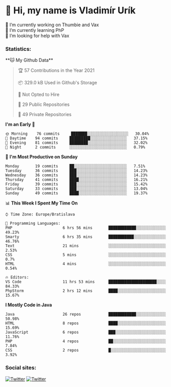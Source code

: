 <h1> 👋 Hi, my name is Vladimír Urík</h1>
<p>
 🔭 I’m currently working on Thumbie and Vax<br>
 🌱 I’m currently learning PhP<br>
 🤔 I’m looking for help with Vax<br>
</p>
<h3>Statistics:</h3>
<!--START_SECTION:waka-->
**🐱 My Github Data** 

> 🏆 57 Contributions in the Year 2021
 > 
> 📦 329.0 kB Used in Github's Storage 
 > 
> 🚫 Not Opted to Hire
 > 
> 📜 29 Public Repositories 
 > 
> 🔑 49 Private Repositories  
 > 
**I'm an Early 🐤** 

```text
🌞 Morning    76 commits     ███████░░░░░░░░░░░░░░░░░░   30.04% 
🌆 Daytime    94 commits     █████████░░░░░░░░░░░░░░░░   37.15% 
🌃 Evening    81 commits     ████████░░░░░░░░░░░░░░░░░   32.02% 
🌙 Night      2 commits      ░░░░░░░░░░░░░░░░░░░░░░░░░   0.79%

```
📅 **I'm Most Productive on Sunday** 

```text
Monday       19 commits     ██░░░░░░░░░░░░░░░░░░░░░░░   7.51% 
Tuesday      36 commits     ███░░░░░░░░░░░░░░░░░░░░░░   14.23% 
Wednesday    36 commits     ███░░░░░░░░░░░░░░░░░░░░░░   14.23% 
Thursday     41 commits     ████░░░░░░░░░░░░░░░░░░░░░   16.21% 
Friday       39 commits     ███░░░░░░░░░░░░░░░░░░░░░░   15.42% 
Saturday     33 commits     ███░░░░░░░░░░░░░░░░░░░░░░   13.04% 
Sunday       49 commits     ████░░░░░░░░░░░░░░░░░░░░░   19.37%

```


📊 **This Week I Spent My Time On** 

```text
⌚︎ Time Zone: Europe/Bratislava

💬 Programming Languages: 
PHP                      6 hrs 56 mins       ████████████░░░░░░░░░░░░░   49.23% 
Smarty                   6 hrs 35 mins       ███████████░░░░░░░░░░░░░░   46.76% 
Text                     21 mins             ░░░░░░░░░░░░░░░░░░░░░░░░░   2.53% 
CSS                      5 mins              ░░░░░░░░░░░░░░░░░░░░░░░░░   0.7% 
HTML                     4 mins              ░░░░░░░░░░░░░░░░░░░░░░░░░   0.54%

🔥 Editors: 
VS Code                  11 hrs 53 mins      █████████████████████░░░░   84.33% 
PhpStorm                 2 hrs 12 mins       ████░░░░░░░░░░░░░░░░░░░░░   15.67%

```

**I Mostly Code in Java** 

```text
Java                     26 repos            ████████████░░░░░░░░░░░░░   50.98% 
HTML                     8 repos             ████░░░░░░░░░░░░░░░░░░░░░   15.69% 
JavaScript               6 repos             ███░░░░░░░░░░░░░░░░░░░░░░   11.76% 
PHP                      4 repos             ██░░░░░░░░░░░░░░░░░░░░░░░   7.84% 
CSS                      2 repos             █░░░░░░░░░░░░░░░░░░░░░░░░   3.92%

```



<!--END_SECTION:waka-->

<h3>Social sites:</h3>
<p><a href="https://twitter.com/GGGEDR" target="_blank"><img alt="Twitter" src="https://img.shields.io/badge/twitter-%231DA1F2.svg?&style=for-the-badge&logo=twitter&logoColor=white" /></a> <a href="https://www.reddit.com/user/GGGEDR" target="_blank"><img alt="Twitter" src="https://img.shields.io/badge/reddit-%23FE6262.svg?&style=for-the-badge&logo=reddit&logoColor=white" /></a>
</p>
